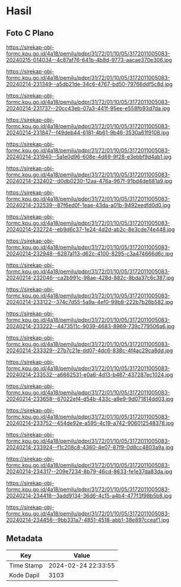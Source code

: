 # Hasil

## Foto C Plano

https://sirekap-obj-formc.kpu.go.id/4a18/pemilu/pdpr/31/72/01/10/05/3172011005083-20240215-014034--4c87af76-641b-4b8d-9773-aacae370e306.jpg

https://sirekap-obj-formc.kpu.go.id/4a18/pemilu/pdpr/31/72/01/10/05/3172011005083-20240214-231349--a5db21de-34c6-4767-bd50-79766ddf5c8d.jpg

https://sirekap-obj-formc.kpu.go.id/4a18/pemilu/pdpr/31/72/01/10/05/3172011005083-20240214-231737--20cc43eb-07a3-441f-95ee-e558fb93d7da.jpg

https://sirekap-obj-formc.kpu.go.id/4a18/pemilu/pdpr/31/72/01/10/05/3172011005083-20240214-231847--f49deb44-6181-4b61-9b46-3530a61f9108.jpg

https://sirekap-obj-formc.kpu.go.id/4a18/pemilu/pdpr/31/72/01/10/05/3172011005083-20240214-231940--5a1e0d96-608e-4d69-9f28-e3ebbf9d4ab1.jpg

https://sirekap-obj-formc.kpu.go.id/4a18/pemilu/pdpr/31/72/01/10/05/3172011005083-20240214-232402--d0db0230-12aa-476a-967f-91bd4de681a9.jpg

https://sirekap-obj-formc.kpu.go.id/4a18/pemilu/pdpr/31/72/01/10/05/3172011005083-20240214-232539--87f6ed0f-1eae-43da-a01b-9492eedfd0d0.jpg

https://sirekap-obj-formc.kpu.go.id/4a18/pemilu/pdpr/31/72/01/10/05/3172011005083-20240214-232724--eb9d6c37-1e24-4d2d-ab2c-8e3cde74e448.jpg

https://sirekap-obj-formc.kpu.go.id/4a18/pemilu/pdpr/31/72/01/10/05/3172011005083-20240214-232948--6287a113-d62c-4100-8295-c3a474666d6c.jpg

https://sirekap-obj-formc.kpu.go.id/4a18/pemilu/pdpr/31/72/01/10/05/3172011005083-20240214-232046--ca2b991c-98ae-428d-882c-8bda37c6c387.jpg

https://sirekap-obj-formc.kpu.go.id/4a18/pemilu/pdpr/31/72/01/10/05/3172011005083-20240214-233122--374c7d55-5a9a-4ef0-99b8-222b7b26b582.jpg

https://sirekap-obj-formc.kpu.go.id/4a18/pemilu/pdpr/31/72/01/10/05/3172011005083-20240214-233222--4473511c-9039-4683-8969-739c779506a6.jpg

https://sirekap-obj-formc.kpu.go.id/4a18/pemilu/pdpr/31/72/01/10/05/3172011005083-20240214-233329--27b7c21e-dd07-4dc6-838c-4f4ac29ca8dd.jpg

https://sirekap-obj-formc.kpu.go.id/4a18/pemilu/pdpr/31/72/01/10/05/3172011005083-20240214-233532--a6662531-e0a6-4d13-b467-437287ec1024.jpg

https://sirekap-obj-formc.kpu.go.id/4a18/pemilu/pdpr/31/72/01/10/05/3172011005083-20240214-233658--67022ef4-d54b-433c-a9e9-9d071814dd03.jpg

https://sirekap-obj-formc.kpu.go.id/4a18/pemilu/pdpr/31/72/01/10/05/3172011005083-20240214-233752--454de92e-a595-4c19-a742-906012548378.jpg

https://sirekap-obj-formc.kpu.go.id/4a18/pemilu/pdpr/31/72/01/10/05/3172011005083-20240214-233924--f1c208c8-4360-4e07-87f9-0d8cc4803a9a.jpg

https://sirekap-obj-formc.kpu.go.id/4a18/pemilu/pdpr/31/72/01/10/05/3172011005083-20240214-234317--209e7234-8b79-46cd-8633-fe1e37da83da.jpg

https://sirekap-obj-formc.kpu.go.id/4a18/pemilu/pdpr/31/72/01/10/05/3172011005083-20240214-234418--3add9134-36d6-4c15-a4b4-477f3f98b5b8.jpg

https://sirekap-obj-formc.kpu.go.id/4a18/pemilu/pdpr/31/72/01/10/05/3172011005083-20240214-234456--9bb331a7-4851-4518-abb1-38e897cceaf1.jpg


## Metadata

| Key        | Value               |
| ---------- | ------------------- |
| Time Stamp | 2024-02-24 22:33:55 |
| Kode Dapil | 3103                |



